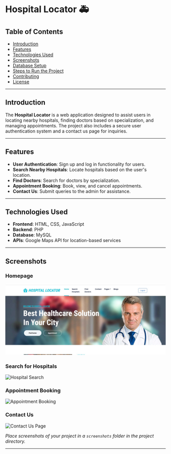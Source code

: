 # Hospital Locator 🚑  

## Table of Contents  
- [Introduction](#introduction)  
- [Features](#features)  
- [Technologies Used](#technologies-used)  
- [Screenshots](#screenshots)  
- [Database Setup](#database-setup)  
- [Steps to Run the Project](#steps-to-run-the-project)  
- [Contributing](#contributing)  
- [License](#license)  

---

## Introduction  
The **Hospital Locator** is a web application designed to assist users in locating nearby hospitals, finding doctors based on specialization, and managing appointments. The project also includes a secure user authentication system and a contact us page for inquiries.  

---

## Features  
- **User Authentication**: Sign up and log in functionality for users.  
- **Search Nearby Hospitals**: Locate hospitals based on the user's location.  
- **Find Doctors**: Search for doctors by specialization.  
- **Appointment Booking**: Book, view, and cancel appointments.  
- **Contact Us**: Submit queries to the admin for assistance.  

---

## Technologies Used  
- **Frontend**: HTML, CSS, JavaScript  
- **Backend**: PHP  
- **Database**: MySQL  
- **APIs**: Google Maps API for location-based services  

---

## Screenshots  

### Homepage  
![Homepage](screenshots/homepage.jpg)  

### Search for Hospitals  
![Hospital Search](screenshots/hospital_search.png)  

### Appointment Booking  
![Appointment Booking](screenshots/appointment_booking.png)  

### Contact Us  
![Contact Us Page](screenshots/contact_us.png)  

*Place screenshots of your project in a `screenshots` folder in the project directory.*  

---
